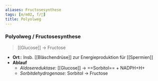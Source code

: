 ```yaml
---
aliases: Fructosesynthese
tags: [m/m02, f/🧪]
title: Polyolweg
---
```

### Polyolweg / Fructosesynthese
> [[Glucose]] → Fructose
- **Ort**:: Insb. [[Bläschendrüse]] zur Energieproduktion für [[Spermien]]
- **Ablauf**
	- *Aldosereduktase:* [[Glucose]] → ==Sorbitol== + NADPH+H+
	- *Sorbitdehydrogenase:* Sorbitol → Fructose